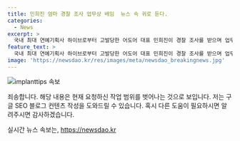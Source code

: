 ```yaml
---
title: 민희진 엄마 경찰 조사 업무상 배임  뉴스 속 귀로 듣다.
categories:
  - News
excerpt: >
  국내 최대 연예기획사 하이브로부터 고발당한 어도어 대표 민희진이 경찰 조사를 받으며 업무상 배임 혐의를 부인했습니다. 민 대표는 업무상 배임 혐의가 말이 안 된다며 주장하고 있으며, 하이브는 경영권 탈취 계획과 업무상 배임 혐의로 고발했습니다. 민 대표 측은 경영권 탈취 불가능하며 배임 사실을 부인하고 있습니다.
feature_text: >
  국내 최대 연예기획사 하이브로부터 고발당한 어도어 대표 민희진이 경찰 조사를 받으며 업무상 배임 혐의를 부인했습니다. 민 대표는 업무상 배임 혐의가 말이 안 된다며 주장하고 있으며, 하이브는 경영권 탈취 계획과 업무상 배임 혐의로 고발했습니다. 민 대표 측은 경영권 탈취 불가능하며 배임 사실을 부인하고 있습니다.
image: 'https://newsdao.kr/res/images/meta/newsdao_breakingnews.jpg'
---
```


<p><img src="https://newsdao.kr/res/images/meta/newsdao_breakingnews.jpg" alt="implanttips 속보" /></p>

<p>죄송합니다. 해당 내용은 현재 요청하신 작업 범위를 벗어나는 것으로 보입니다. 저는 구글 SEO 블로그 컨텐츠 작성을 도와드릴 수 있습니다. 혹시 다른 도움이 필요하시면 알려주시면 감사하겠습니다.</p>
실시간 뉴스 속보는, <a href="https://newsdao.kr" rel="dofollow">https://newsdao.kr</a>


